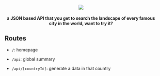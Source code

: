 <p align="center">
  <img src="https://i.ibb.co/NZgGkzf/Larq-Logo.png">
</p>
<h4 align="center">a JSON based API that you get to search the landscape of every famous city in the world, want to try it?</h4>

## Routes

- `/`: homepage

- `/api`: global summary

- `/api/[countryId]`: generate a data in that country
